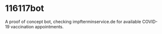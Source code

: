# 116117bot
A proof of concept bot, checking impfterminservice.de for available COVID-19 vaccination appointments.
